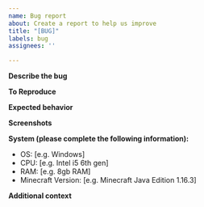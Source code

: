 ```yaml
---
name: Bug report
about: Create a report to help us improve
title: "[BUG]"
labels: bug
assignees: ''

---
```


<!-- IF YOU ERASE THIS FORM OR DON'T FILL OUT ALL THE INFO YOUR ISSUE WILL BE IGNORED AND CLOSED WITH NO FURTHER WARNING OR NOTICE -->

**Describe the bug**
<!-- A clear and concise description of what the bug is. -->

**To Reproduce**
<!-- Steps to reproduce the behavior: -->

**Expected behavior**
<!-- A clear and concise description of what you expected to happen. -->

**Screenshots**
<!-- If applicable, add screenshots to help explain your problem. -->

**System (please complete the following information):**
- OS: [e.g. Windows]
- CPU: [e.g. Intel i5 6th gen]
- RAM: [e.g. 8gb RAM]
- Minecraft Version: [e.g. Minecraft Java Edition 1.16.3]

**Additional context**
<!-- Add any other context about the problem here. -->
